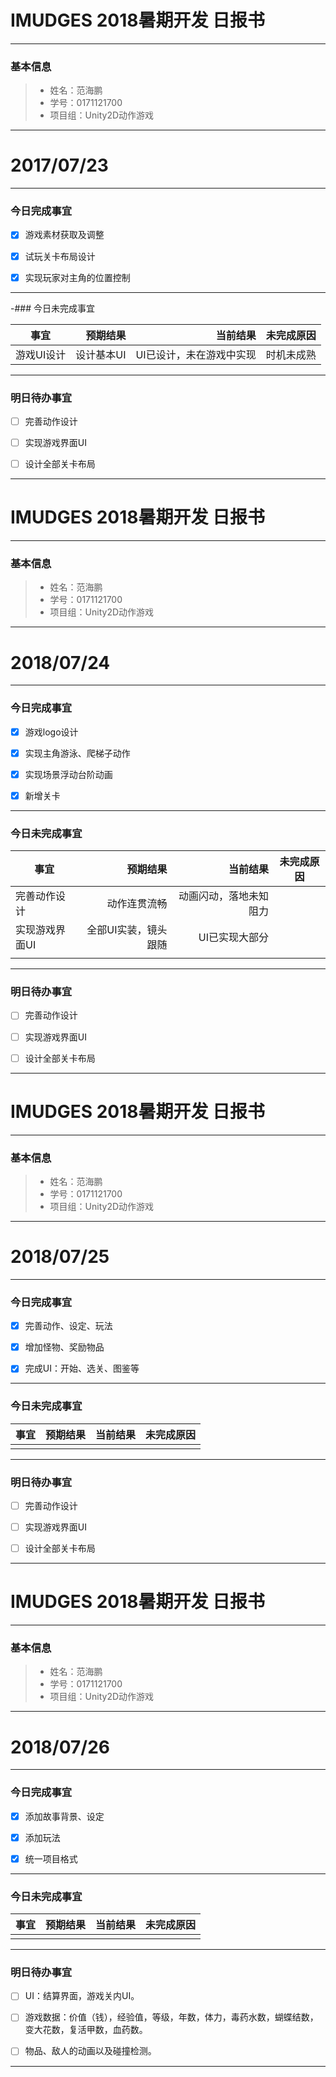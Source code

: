 # IMUDGES 2018暑期开发 日报书

--------

### 基本信息
> * 姓名：范海鹏
> * 学号：0171121700
> * 项目组：Unity2D动作游戏

--------

# 2017/07/23

--------

### 今日完成事宜
- [x] 游戏素材获取及调整

- [x] 试玩关卡布局设计

- [x] 实现玩家对主角的位置控制

------
-### 今日未完成事宜


| 事宜 |预期结果| 当前结果 | 未完成原因 | 
| -------- | -----: | -----: | :----: |
| 游戏UI设计 | 设计基本UI | UI已设计，未在游戏中实现 | 时机未成熟 |


-------
### 明日待办事宜
- [ ] 完善动作设计

- [ ] 实现游戏界面UI

- [ ] 设计全部关卡布局

--------
# IMUDGES 2018暑期开发 日报书

--------

### 基本信息
> * 姓名：范海鹏
> * 学号：0171121700
> * 项目组：Unity2D动作游戏

--------

# 2018/07/24

--------

### 今日完成事宜
- [x] 游戏logo设计

- [x] 实现主角游泳、爬梯子动作
 
- [x] 实现场景浮动台阶动画

- [x] 新增关卡

------
### 今日未完成事宜


| 事宜 |预期结果| 当前结果 | 未完成原因 | 
| -------- | -----: | -----: | :----: |
| 完善动作设计| 动作连贯流畅 | 动画闪动，落地未知阻力 | |
| 实现游戏界面UI| 全部UI实装，镜头跟随 | UI已实现大部分| |
| |  | | |


-------
### 明日待办事宜
- [ ] 完善动作设计

- [ ] 实现游戏界面UI

- [ ] 设计全部关卡布局
 
--------
# IMUDGES 2018暑期开发 日报书

--------

### 基本信息
> * 姓名：范海鹏
> * 学号：0171121700
> * 项目组：Unity2D动作游戏

--------

# 2018/07/25

--------

### 今日完成事宜
- [x] 完善动作、设定、玩法

- [x] 增加怪物、奖励物品
 
- [x] 完成UI：开始、选关、图鉴等

------
### 今日未完成事宜


| 事宜 |预期结果| 当前结果 | 未完成原因 | 
| -------- | -----: | -----: | :----: |
| |  | | |


-------
### 明日待办事宜
- [ ] 完善动作设计

- [ ] 实现游戏界面UI

- [ ] 设计全部关卡布局
 
--------
# IMUDGES 2018暑期开发 日报书

--------

### 基本信息
> * 姓名：范海鹏
> * 学号：0171121700
> * 项目组：Unity2D动作游戏

--------

# 2018/07/26

--------

### 今日完成事宜
- [x] 添加故事背景、设定

- [x] 添加玩法
 
- [x] 统一项目格式

------
### 今日未完成事宜


| 事宜 |预期结果| 当前结果 | 未完成原因 | 
| -------- | -----: | -----: | :----: |
| |  | | |


-------
### 明日待办事宜
- [ ] UI：结算界面，游戏关内UI。

- [ ] 游戏数据：价值（钱），经验值，等级，年数，体力，毒药水数，蝴蝶结数，变大花数，复活甲数，血药数。

- [ ] 物品、敌人的动画以及碰撞检测。
 
--------

